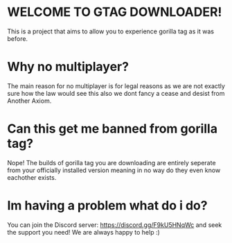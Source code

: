 # WELCOME TO GTAG DOWNLOADER!

This is a project that aims to allow you to experience gorilla tag as it was before. 

# Why no multiplayer? 

The main reason for no multiplayer is for legal reasons as we are not exactly sure how the law would see this also we dont fancy a cease and desist from Another Axiom.

# Can this get me banned from gorilla tag?

Nope! The builds of gorilla tag you are downloading are entirely seperate from your officially installed version meaning in no way do they even know eachother exists.

# Im having a problem what do i do?

You can join the Discord server: https://discord.gg/F9kU5HNqWc and seek the support you need! We are always happy to help :)





